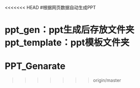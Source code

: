 <<<<<<< HEAD
#根据网页数据自动生成PPT


ppt_gen：ppt生成后存放文件夹
ppt_template：ppt模板文件夹
=======
# PPT_Genarate
>>>>>>> origin/master
